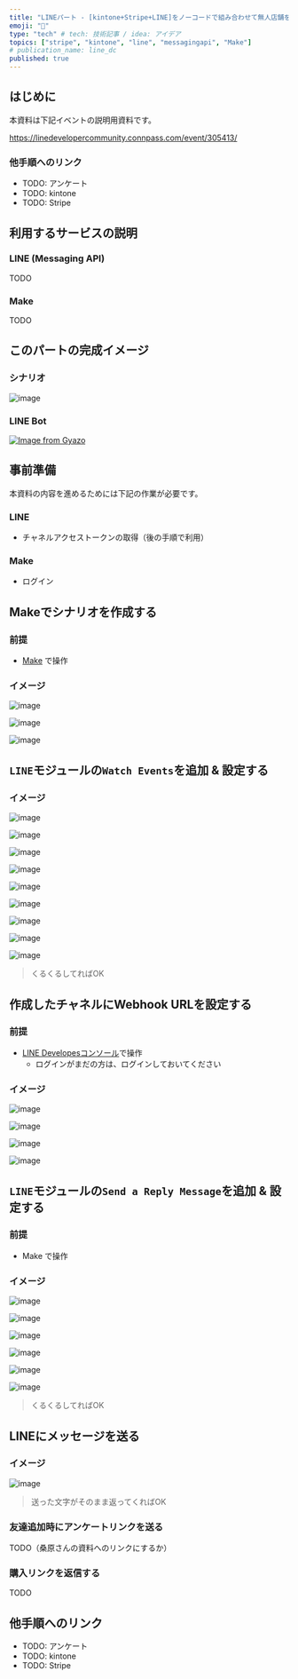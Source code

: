```yaml
---
title: "LINEパート - [kintone+Stripe+LINE]をノーコードで組み合わせて無人店舗を実現！"
emoji: "💬"
type: "tech" # tech: 技術記事 / idea: アイデア
topics: ["stripe", "kintone", "line", "messagingapi", "Make"]
# publication_name: line_dc
published: true
---
```



## はじめに

本資料は下記イベントの説明用資料です。

https://linedevelopercommunity.connpass.com/event/305413/

### 他手順へのリンク

- TODO: アンケート
- TODO: kintone
- TODO: Stripe


## 利用するサービスの説明

### LINE (Messaging API)

TODO

### Make

TODO


## このパートの完成イメージ

### シナリオ

![image](https://i.imgur.com/zeWTUDa.png)

### LINE Bot

[![Image from Gyazo](https://i.gyazo.com/94e5bda2678dcf5bbc7a0154eeac8b07.gif)](https://gyazo.com/94e5bda2678dcf5bbc7a0154eeac8b07)


## 事前準備

本資料の内容を進めるためには下記の作業が必要です。

### LINE
  - チャネルアクセストークンの取得（後の手順で利用）
### Make
  - ログイン


## Makeでシナリオを作成する

### 前提

- [Make](https://www.Make.com/en/login) で操作

### イメージ

![image](https://i.imgur.com/A4lnHbh.png)

![image](https://i.imgur.com/PfGuDM3.png)

![image](https://i.imgur.com/71Jv9GF.png)

## `LINE`モジュールの`Watch Events`を追加 & 設定する

### イメージ

![image](https://i.imgur.com/0KuGxkQ.png)

![image](https://i.imgur.com/VDMcCof.png)

![image](https://i.imgur.com/Cj5laiY.png)

![image](https://i.imgur.com/Ow07yBD.png)

![image](https://i.imgur.com/feQ1eAF.png)

![image](https://i.imgur.com/JZQxQo8.png)

![image](https://i.imgur.com/JsdcYTD.png)

![image](https://i.imgur.com/2xz781o.png)

![image](https://i.imgur.com/P9ReEPw.png)

> くるくるしてればOK

## 作成したチャネルにWebhook URLを設定する

### 前提

- [LINE Developesコンソール](https://developers.line.biz/console/)で操作
  - ログインがまだの方は、ログインしておいてください

### イメージ

![image](https://i.imgur.com/6gLYAwO.png)

![image](https://i.imgur.com/CkPMYbG.png)

![image](https://i.imgur.com/MXdxHOe.png)

![image](https://i.imgur.com/02lLRRA.png)


## `LINE`モジュールの`Send a Reply Message`を追加 & 設定する

### 前提

- Make で操作

### イメージ

![image](https://i.imgur.com/yShsjBh.png)

![image](https://i.imgur.com/J7cKn3A.png)

![image](https://i.imgur.com/bYaSqkZ.png)

![image](https://i.imgur.com/ryLyuNB.png)

![image](https://i.imgur.com/cVslXPH.png)

![image](https://i.imgur.com/r5XHXVd.png)

> くるくるしてればOK

## LINEにメッセージを送る

### イメージ

![image](https://i.imgur.com/sxa02C3.png)

> 送った文字がそのまま返ってくればOK

### 友達追加時にアンケートリンクを送る

TODO（桑原さんの資料へのリンクにするか）

### 購入リンクを返信する

TODO


## 他手順へのリンク

- TODO: アンケート
- TODO: kintone
- TODO: Stripe